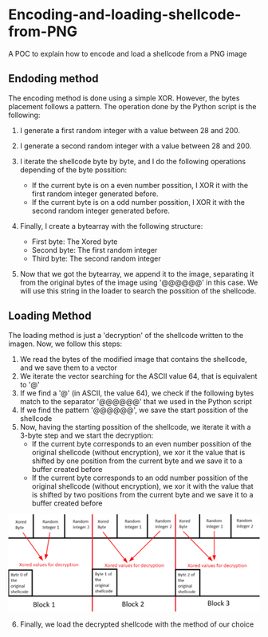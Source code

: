 # Encoding-and-loading-shellcode-from-PNG
A POC to explain how to encode and load a shellcode from a PNG image

## Endoding method
The encoding method is done using a simple XOR. However, the bytes placement follows a pattern. The operation done by the Python script is the following:

1. I generate a first random integer with a value between 28 and 200.
2. I generate a second random integer with a value between 28 and 200.
3. I iterate the shellcode byte by byte, and I do the following operations depending of the byte possition:
    - If the current byte is on a even number possition, I XOR it with the first random integer generated before. 
    - If the current byte is on a odd number possition, I XOR it with the second random integer generated before.

4. Finally, I create a bytearray with the following structure:
    - First byte: The Xored byte
    - Second byte: The first random integer
    - Third byte: The second random integer

5. Now that we got the bytearray, we append it to the image, separating it from the original bytes of the image using '@@@@@@' in this case. We will use this string in the loader to search the possition of the shellcode.



## Loading Method

The loading method is just a 'decryption' of the shellcode written to the imagen. Now, we follow this steps:

1. We read the bytes of the modified image that contains the shellcode, and we save them to a vector
2. We iterate the vector searching for the ASCII value 64, that is equivalent to '@'
3. If we find a '@' (in ASCII, the value 64), we check if the following bytes match to the separator '@@@@@@' that we used in the Python script
4. If we find the pattern '@@@@@@', we save the start possition of the shellcode 
5. Now, having the starting possition of the shellcode, we iterate it with a 3-byte step and we start the decryption:
    -  If the current byte corresponds to an even number possition of the original shellcode (without encryption), we xor it  the value that is shifted by one position from the current byte and we save it to a buffer created before
    - If the current byte corresponds to an odd number possition of the original shellcode (without encryption), we xor it with the value that is shifted by two positions from the current byte and we save it to a buffer created before

![plot](./shellcode_decryption.png)

6. Finally, we load the decrypted shellcode with the method of our choice




